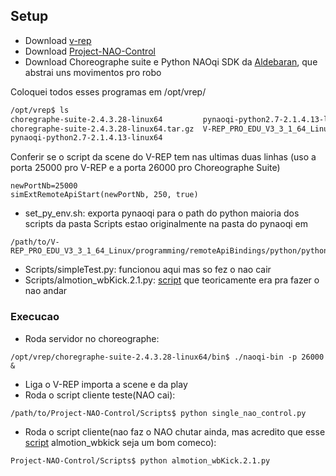 ## Setup

- Download [v-rep]
- Download [Project-NAO-Control]
- Download Choreographe suite e Python NAOqi SDK da [Aldebaran],
que abstrai uns movimentos pro robo

Coloquei todos esses programas em /opt/vrep/
```sh
/opt/vrep$ ls
choregraphe-suite-2.4.3.28-linux64         pynaoqi-python2.7-2.1.4.13-linux64.tar.gz
choregraphe-suite-2.4.3.28-linux64.tar.gz  V-REP_PRO_EDU_V3_3_1_64_Linux
pynaoqi-python2.7-2.1.4.13-linux64
```
Conferir se o script da scene do V-REP tem nas ultimas duas linhas (uso a porta 25000 pro V-REP
e a porta 26000 pro Choreographe Suite)
```
newPortNb=25000
simExtRemoteApiStart(newPortNb, 250, true)
```

- set_py_env.sh: exporta pynaoqi para o path do python
maioria dos scripts da pasta Scripts estao originalmente na pasta do pynaoqi em
```
/path/to/V-REP_PRO_EDU_V3_3_1_64_Linux/programming/remoteApiBindings/python/python
```
- Scripts/simpleTest.py: funcionou aqui mas so fez o nao cair
- Scripts/almotion_wbKick.2.1.py: [script] que teoricamente era pra fazer o nao andar

### Execucao

- Roda servidor no choreographe:
```
/opt/vrep/choregraphe-suite-2.4.3.28-linux64/bin$ ./naoqi-bin -p 26000 &
```
- Liga o V-REP importa a scene e da play
- Roda o script cliente teste(NAO cai):
```
/path/to/Project-NAO-Control/Scripts$ python single_nao_control.py
```
- Roda o script cliente(nao faz o NAO chutar ainda, mas acredito que esse
[script] almotion_wbkick seja um bom comeco):
```
Project-NAO-Control/Scripts$ python almotion_wbKick.2.1.py
```

[v-rep]:www.coppeliarobotics.com/downloads.html
[Project-NAO-Control]:https://github.com/PierreJac/Project-NAO-Control
[Aldebaran]:https://community.ald.softbankrobotics.com/en/resources/software/language/en-gb
[script]:http://doc.aldebaran.com/2-1/dev/python/examples/motion/whole_body.html
